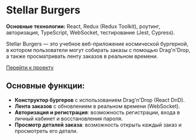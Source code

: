# Stellar Burgers

**Основные технологии:** React, Redux (Redux Toolkit), роутинг, авторизация, TypeScript, WebSocket, тестирование (Jest, Cypress).

Stellar Burgers — это учебное веб-приложение космической бургерной, в котором пользователи могут собирать заказы с помощью Drag'n'Drop, а также просматривать ленту заказов в реальном времени.

[Перейти к проекту](https://r3d-adam.github.io/stellar-burgers)

## Основные функции:
- **Конструктор бургеров** с использованием Drag'n'Drop (React DnD).
- **Лента заказов** с обновлением в реальном времени (WebSocket).
- **Авторизация и регистрация**: возможность регистрации, входа в личный кабинет и восстановления пароля.
- **Просмотр деталей заказа**: возможность открыть каждый заказ и просмотреть его детали.
